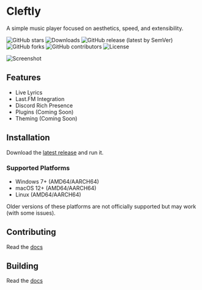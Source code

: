 # Cleftly

A simple music player focused on aesthetics, speed, and extensibility.

![GitHub stars](https://img.shields.io/github/stars/wxllow/cleftly?style=flat) ![Downloads](https://img.shields.io/github/downloads/wxllow/cleftly/total) ![GitHub release (latest by SemVer)](https://img.shields.io/github/downloads/wxllow/cleftly/latest/total) ![GitHub forks](https://img.shields.io/github/forks/wxllow/cleftly?style=flat) ![GitHub contributors](https://img.shields.io/github/contributors/wxllow/cleftly) ![License](https://img.shields.io/github/license/wxllow/cleftly)

![Screenshot](/assets/screenshot1.png)

## Features

- Live Lyrics
- Last.FM Integration
- Discord Rich Presence
- Plugins (Coming Soon)
- Theming (Coming Soon)

## Installation

Download the [latest release](https://github.com/wxllow/cleftly/releases/latest) and run it.

### Supported Platforms

- Windows 7+ (AMD64/AARCH64)
- macOS 12+ (AMD64/AARCH64)
- Linux (AMD64/AARCH64)

Older versions of these platforms are not officially supported but may work (with some issues).

## Contributing

Read the [docs](https://docs.cleftly.com/contributing/)

## Building

Read the [docs](https://docs.cleftly.com/building/)
